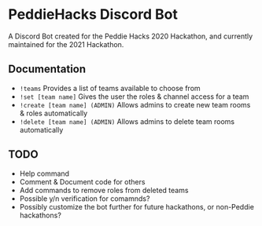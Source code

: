 # PeddieHacks Discord Bot

A Discord Bot created for the Peddie Hacks 2020 Hackathon, and currently maintained for the 2021 Hackathon.

## Documentation

* `!teams` Provides a list of teams available to choose from
* `!set [team name]` Gives the user the roles & channel access for a team
* `!create [team name] (ADMIN)` Allows admins to create new team rooms & roles automatically
* `!delete [team name] (ADMIN)` Allows admins to delete team rooms automatically 

## TODO
* Help command
* Comment & Document code for others
* Add commands to remove roles from deleted teams
* Possible y/n verification for comamnds?
* Possibly customize the bot further for future hackathons, or non-Peddie hackathons?